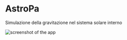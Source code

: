 # AstroPa
Simulazione della gravitazione nel sistema solare interno

![screenshot of the app](https://raw.githubusercontent.com/paolpal/AstroPa/master/img/screenshot.png)
